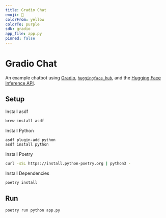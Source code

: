 ```yaml
---
title: Gradio Chat
emoji: 💬
colorFrom: yellow
colorTo: purple
sdk: gradio
app_file: app.py
pinned: false
---
```


# Gradio Chat

An example chatbot using [Gradio](https://gradio.app), [`huggingface_hub`](https://huggingface.co/docs/huggingface_hub/v0.22.2/en/index), and the [Hugging Face Inference API](https://huggingface.co/docs/api-inference/index).

## Setup

Install asdf

```bash
brew install asdf
```

Install Python

```bash
asdf plugin-add python
asdf install python
```

Install Poetry

```bash
curl -sSL https://install.python-poetry.org | python3 -
```

Install Dependencies

```bash
poetry install
```

## Run

```bash
poetry run python app.py
```

